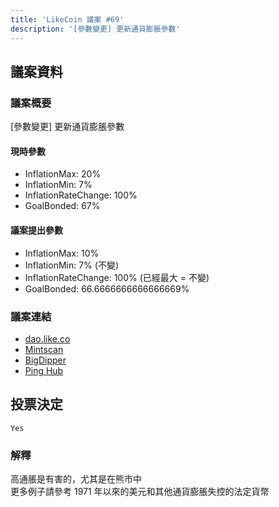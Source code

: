 ```yaml
---
title: 'LikeCoin 議案 #69'
description: '[參數變更] 更新通貨膨脹參數'
---
```


## 議案資料

### 議案概要
[參數變更] 更新通貨膨脹參數

#### 現時參數
- InflationMax: 20%
- InflationMin: 7%
- InflationRateChange: 100%
- GoalBonded: 67%

#### 議案提出參數
- InflationMax: 10%
- InflationMin: 7% (不變)
- InflationRateChange: 100% (已經最大 = 不變)
- GoalBonded: 66.6666666666666669%

### 議案連結
- [dao.like.co](https://dao.like.co/proposals/69)
- [Mintscan](https://www.mintscan.io/likecoin/proposals/69)
- [BigDipper](https://bigdipper.live/likecoin/proposals/69)
- [Ping Hub](https://ping.pub/likecoin/gov/69)


## 投票決定
`Yes`

### 解釋
高通脹是有害的，尤其是在熊市中  
更多例子請參考 1971 年以來的美元和其他通貨膨脹失控的法定貨幣  
